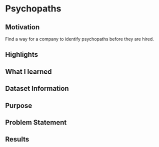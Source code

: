 # Psychopaths

## Motivation
Find a way for a company to identify psychopaths before they are hired.

## Highlights

## What I learned

## Dataset Information

## Purpose

## Problem Statement

## Results
